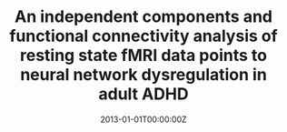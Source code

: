 ---
title: "An independent components and functional connectivity analysis of resting state fMRI data points to neural network dysregulation in adult ADHD"
authors:
- Elseline Hoekzema
- Susana Carmona
- Josep Antoni Ramos-Quiroga
- Vanesa Richarte Fernández
- Rosa Bosch
- Juan Carlos Soliva
- Mariana Rovira
- Antonio Bulbena
- Adolf Tobeña
- Miguel Casas
- Óscar Vilarroya
date: "2013-01-01T00:00:00Z"
doi: ""
publishDate: "2013-01-01T00:00:00Z"
publication_types: ["2"]
publication: "In *Human Brain Mapping*"
tags:
- Otros
featured: false
links:
- name: Link
  url: https://pubmed.ncbi.nlm.nih.gov/23417778/
---